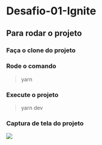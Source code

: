 # Desafio-01-Ignite

## Para rodar o projeto

### Faça o clone do projeto

### Rode o comando
> yarn

### Execute o projeto
> yarn dev

### Captura de tela do projeto

![](https://github.com/VictorAugDB/Desafio-01-Ignite/blob/main/src/assets/images/desafio-01%20ignite.PNG)
